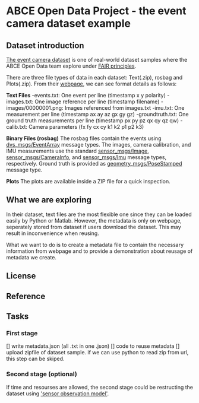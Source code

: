 # ABCE Open Data Project - the event camera dataset example

## Dataset introduction

[The event camera dataset](https://rpg.ifi.uzh.ch/davis_data.html) is one of real-world dataset samples where the ABCE Open Data team explore under [FAIR principles](https://www.go-fair.org/fair-principles/).

There are three file types of data in each dataset: Text(.zip), rosbag and Plots(.zip). From their [webpage](https://rpg.ifi.uzh.ch/davis_data.html), we can see format details as follows:

**Text Files**
-events.txt: One event per line (timestamp x y polarity)
-images.txt: One image reference per line (timestamp filename)
-images/00000001.png: Images referenced from images.txt
-imu.txt: One measurement per line (timestamp ax ay az gx gy gz)
-groundtruth.txt: One ground truth measurements per line (timestamp px py pz qx qy qz qw)
-calib.txt: Camera parameters (fx fy cx cy k1 k2 p1 p2 k3)

**Binary Files (rosbag)**
The rosbag files contain the events using [dvs_msgs/EventArray](https://github.com/uzh-rpg/rpg_dvs_ros/blob/master/dvs_msgs/msg/EventArray.msg) message types. 
The images, camera calibration, and IMU measurements use the standard [sensor_msgs/Image](http://docs.ros.org/api/sensor_msgs/html/msg/Image.html), [sensor_msgs/CameraInfo](http://docs.ros.org/api/sensor_msgs/html/msg/CameraInfo.html), and [sensor_msgs/Imu](http://docs.ros.org/api/sensor_msgs/html/msg/Imu.html) message types, respectively. 
Ground truth is provided as [geometry_msgs/PoseStamped](http://docs.ros.org/api/geometry_msgs/html/msg/PoseStamped.html) message type.

**Plots**
The plots are available inside a ZIP file for a quick inspection.

## What we are exploring

In their dataset, text files are the most flexible one since they can be loaded easily by Python or Matlab. However, the metadata is only on webpage, seperately stored from dataset if users download the dataset. This may result in inconvenience when reusing.

What we want to do is to create a metadata file to contain the necessary information from webpage and to provide a demonstration about reusage of metadata we create. 

## License

## Reference

## Tasks

### First stage

[] write metadata.json (all .txt in one .json)
[] code to reuse metadata
[] upload zipfile of dataset sample. if we can use python to read zip from url, this step can be skiped.


### Second stage (optional)

If time and resourses are allowed, the second stage could be restructing the dataset using ['sensor observation model'](https://www.w3.org/TR/vocab-ssn/#Observations-overview).
